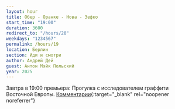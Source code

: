 ```yaml
---
layout: hour
title: Обер - Оранке - Нова - Зефко
start_time: "19:00"
duration: 3600
redirect_to: "/hours/20"
weekdays: "1234567"
permalink: /hours/19
location: Берлин
section: Иди и смотри
author: Андрей Дей
guest: Антон Мэйк Польский  
year: 2025
---
```


Завтра в 19:00 премьера: Прогулка с исследователем граффити Восточной Европы. [Комментарии](https://t.me/+nk0UKze8dEczZDAy){:target="_blank" rel="noopener noreferrer"}
